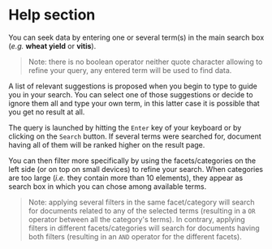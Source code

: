 # Help section

You can seek data by entering one or several term(s) in the main search box (_e.g._ **wheat yield** or **vitis**). 
> Note: there is no boolean operator neither quote character allowing to refine your query, any entered term will be used to find data. 

A list of relevant suggestions is proposed when you begin to type to guide you in your search.
You can select one of those suggestions or decide to ignore them all and type your own term, in this latter case it is possible that you get no result at all.

The query is launched by hitting the `Enter` key of your keyboard or by clicking on the `Search` button.
If several terms were searched for, document having all of them will be ranked higher on the result page.

You can then filter more specifically by using the facets/categories on the left side (or on top on small devices) to refine your search.
When categories are too large (_i.e._ they contain more than 10 elements), they appear as search box in which you can chose among available terms.
> Note: applying several filters in the same facet/category will search for documents related to any of the selected terms (resulting in a `OR` operator between all the category's terms).
> In contrary, applying filters in different facets/categories will search for documents having both filters (resulting in an `AND` operator for the different facets).

